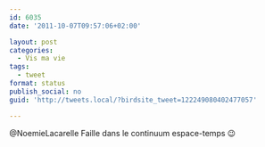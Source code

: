 ```yaml
---
id: 6035
date: '2011-10-07T09:57:06+02:00'

layout: post
categories:
  - Vis ma vie
tags:
  - tweet
format: status
publish_social: no
guid: 'http://tweets.local/?birdsite_tweet=122249080402477057'

---
```


@NoemieLacarelle Faille dans le continuum espace-temps 😉